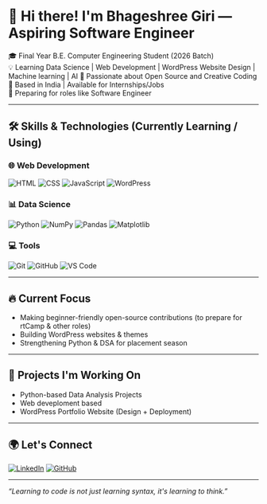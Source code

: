 # 👋 Hi there! I'm Bhageshree Giri — Aspiring Software Engineer

🎓 Final Year B.E. Computer Engineering Student (2026 Batch)  
💡 Learning Data Science | Web Development | WordPress Website Design | Machine learning | AI
🌱 Passionate about Open Source and Creative Coding  
📍 Based in India | Available for Internships/Jobs  
🎯 Preparing for roles like Software Engineer 

---

## 🛠️ Skills & Technologies (Currently Learning / Using)

### 🌐 Web Development
![HTML](https://img.shields.io/badge/-HTML5-E34F26?style=flat&logo=html5&logoColor=white)
![CSS](https://img.shields.io/badge/-CSS3-1572B6?style=flat&logo=css3)
![JavaScript](https://img.shields.io/badge/-JavaScript-F7DF1E?style=flat&logo=javascript&logoColor=black)
![WordPress](https://img.shields.io/badge/-WordPress-21759B?style=flat&logo=wordpress&logoColor=white)

### 📊 Data Science
![Python](https://img.shields.io/badge/-Python-3776AB?style=flat&logo=python&logoColor=white)
![NumPy](https://img.shields.io/badge/-NumPy-013243?style=flat&logo=numpy)
![Pandas](https://img.shields.io/badge/-Pandas-150458?style=flat&logo=pandas)
![Matplotlib](https://img.shields.io/badge/-Matplotlib-ff4088?style=flat)

### 💻 Tools
![Git](https://img.shields.io/badge/-Git-F05032?style=flat&logo=git&logoColor=white)
![GitHub](https://img.shields.io/badge/-GitHub-181717?style=flat&logo=github)
![VS Code](https://img.shields.io/badge/-VSCode-007ACC?style=flat&logo=visual-studio-code)

---

## 🔥 Current Focus
- Making beginner-friendly open-source contributions (to prepare for rtCamp & other roles)
- Building WordPress websites & themes
- Strengthening Python & DSA for placement season

---

## 📌 Projects I'm Working On
- Python-based Data Analysis Projects
- Web deveploment based
- WordPress Portfolio Website (Design + Deployment)

---

## 🌍 Let's Connect

[![LinkedIn](https://img.shields.io/badge/-LinkedIn-0A66C2?style=flat&logo=linkedin&logoColor=white)](www.linkedin.com/in/bhageshri-g-b5866a321)
[![GitHub](https://img.shields.io/badge/-GitHub-000?style=flat&logo=github&logoColor=white)](https://github.com/Bhageshree-Giri)


---

_“Learning to code is not just learning syntax, it's learning to think.”_


